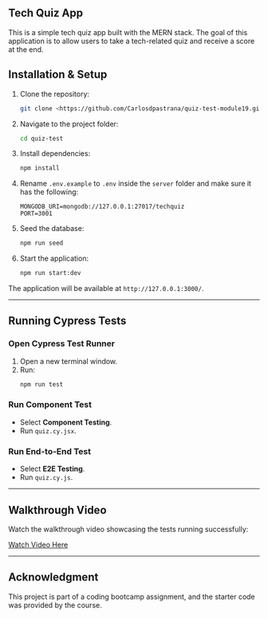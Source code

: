 ## Tech Quiz App

This is a simple tech quiz app built with the MERN stack. The goal of this application is to allow users to take a tech-related quiz and receive a score at the end.

## Installation & Setup

1. Clone the repository:
   ```bash
   git clone <https://github.com/Carlosdpastrana/quiz-test-module19.git>
   ```

2. Navigate to the project folder:
   ```bash
   cd quiz-test
   ```

3. Install dependencies:
   ```bash
   npm install
   ```

4. Rename `.env.example` to `.env` inside the `server` folder and make sure it has the following:
   ```env
   MONGODB_URI=mongodb://127.0.0.1:27017/techquiz
   PORT=3001
   ```

5. Seed the database:
   ```bash
   npm run seed
   ```

6. Start the application:
   ```bash
   npm run start:dev
   ```

The application will be available at `http://127.0.0.1:3000/`.

---

## Running Cypress Tests

### Open Cypress Test Runner
1. Open a new terminal window.
2. Run:
   ```bash
   npm run test
   ```

### Run Component Test
- Select **Component Testing**.
- Run `quiz.cy.jsx`.

### Run End-to-End Test
- Select **E2E Testing**.
- Run `quiz.cy.js`.

---

## Walkthrough Video
Watch the walkthrough video showcasing the tests running successfully:

[Watch Video Here](https://drive.google.com/file/d/1mV38hBlo-TvEnN9wwnSu8RunqYks7o5F/view?usp=drive_link)

---

## Acknowledgment
This project is part of a coding bootcamp assignment, and the starter code was provided by the course.
